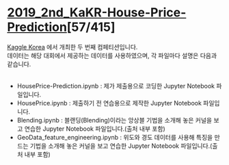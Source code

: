 # [2019_2nd_KaKR-House-Price-Prediction](https://www.kaggle.com/c/2019-2nd-ml-month-with-kakr/overview)[57/415]
[Kaggle Korea](https://www.facebook.com/groups/KaggleKoreaOpenGroup/) 에서 개최한 두 번째 컴페티션입니다.<br>
데이터는 해당 대회에서 제공하는 데이터를 사용하였으며, 각 파일마다 설명은 다음과 같습니다.<br><br>
* HousePrice-Prediction.ipynb : 제가 제출용으로 코딩한 Jupyter Notebook 파일입니다.
* HousePrice.ipynb : 제출하기 전 연습용으로 제작한 Jupyter Notebook 파일입니다.
* Blending.ipynb : 블랜딩(Blending)이라는 앙상블 기법을 소개해 놓은 커널을 보고 연습한 Jupyter Notebook 파일입니다.(출처 내부 포함)
* GeoData_feature_engineering.ipynb : 위도와 경도 데이터를 사용해 특징을 만드는 기법을 소개해 놓은 커널을 보고 연습한 Jupyter Notebook 파일입니다.(출처 내부 포함)
